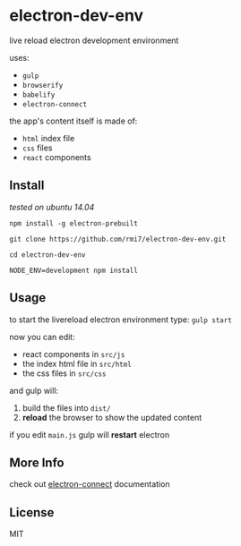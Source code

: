 # electron-dev-env
live reload electron development environment

uses:
- `gulp`
- `browserify`
- `babelify`
- `electron-connect`

the app's content itself is made of:
- `html` index file
- `css` files
- `react` components

## Install
_tested on ubuntu 14.04_

`npm install -g electron-prebuilt`

`git clone https://github.com/rmi7/electron-dev-env.git`

`cd electron-dev-env`

`NODE_ENV=development npm install`

## Usage
to start the livereload electron environment type: `gulp start`

now you can edit:

- react components in `src/js`
- the index html file in `src/html`
- the css files in `src/css`

and gulp will:

1. build the files into `dist/`
2. **reload** the browser to show the updated content

if you edit `main.js` gulp will **restart** electron

## More Info
check out [electron-connect](https://github.com/Quramy/electron-connect) documentation

## License
MIT
